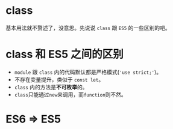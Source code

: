 # class

基本用法就不赘述了，没意思。先说说 `class` 跟 `ES5` 的一些区别的吧。

# class 和 ES5 之间的区别

- `module` 跟 `class` 内的代码默认都是严格模式(`'use strict;'`)。
- 不存在变量提升，类似于 `const let`。
- `class` 内的方法是**不可枚举**的。
- `class`只能通过`new`来调用，而`function`则不然。

# ES6 => ES5
